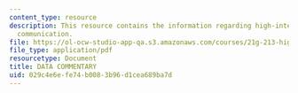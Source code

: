 ```yaml
---
content_type: resource
description: This resource contains the information regarding high-intermediate academic
  communication.
file: https://ol-ocw-studio-app-qa.s3.amazonaws.com/courses/21g-213-high-intermediate-academic-communication-spring-2004/029c4e6efe74b0083b96d1cea689ba7d_MIT21G_213S04_data.pdf
file_type: application/pdf
resourcetype: Document
title: DATA COMMENTARY
uid: 029c4e6e-fe74-b008-3b96-d1cea689ba7d
---
```

